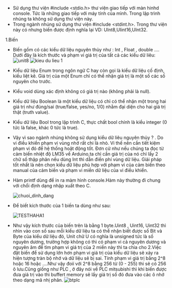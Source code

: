 - Sử dụng thư viện #include <stdio.h>  thư viện giao tiếp với màn hinhd console. Tức là những giao tiếp với máy tính của mình. Trong lập trình nhúng ta không sử dụng thư viện này.
- Trong ngành nhúng sử dụng thư viện #include <stdint.h>. Trong thư viện này có nhưng biến được định nghĩa lại VD: UInt8,UIint16,UInt32.

1.Biến
  + Biến gồm có các kiểu dữ liệu nguyên thủy như : Int , Float , double ....
    Dưới đây là kích thước và phạm vi giá trị của tất cả các kiểu dữ liêu:
    ![unit8](https://github.com/LuanAmelIT/Hala_learnC/assets/150274175/97a60f65-4d2b-4911-b8d8-5a110fa91245)
    ![kieu du lieu 1](https://github.com/LuanAmelIT/Hala_learnC/assets/150274175/0812c7fa-c189-4685-97f3-659ebdba4968)
    
  + Kiểu dữ liệu Enum trong ngôn ngữ C hay còn gọi là kiểu dữ liệu cố định, kiểu liệt kê. Giá trị của một Enum chỉ có thể nhận giá trị là một số các số nguyên cho trước.
  +  Kiểu void dùng xác định không có giá trị nào (không phải là null).
  +  Kiểu dữ liệu Boolean là một kiểu dữ liệu có chỉ có thể nhận một trong hai giá trị như đúng/sai (true/false, yes/no, 1/0) nhằm đại diện cho hai giá trị thật (truth value).
  +  Kiểu dữ liệu Bool trong lập trình C, thực chất bool chính là kiểu integer (0 tức là false, khác 0 tức là true).

+ Vậy vì sao ngành nhúng không sử dụng kiểu dữ liêu nguyên thủy ? . Do vi điều khiển phạm vi vùng nhớ rất chi là nhỏ. Vi thế nên cần tiết kiệm phạm vi đó để hệ thống hoặt động tốt.
  Đơn cử như nếu chúng ta đọc từ cảm biến nhiệt độ LM35 về Arduino,ta chỉ cần giá trị của nó chỉ lấy 2 chữ số thập phân nếu dùng Int thì dẫn điến phí vùng dữ liệu. Giải pháp tốt nhất
  là nên chọn kiểu dữ liệu phù hợp với phạm vi của cảm biến theo manual của cảm biến và phạm vi miền dữ liệu của vi điều khiển.

+ Hàm printf dùng để in ra màm hình console.Hàm này thường đi chung với chổi định dạng nhập xuất theo C.
 
  ![chuoi_dinh_dang](https://github.com/LuanAmelIT/Hala_learnC/assets/150274175/630d869b-580e-4a48-82b1-30dd1de26ed5)
    
+ Để biết kích thước của 1 biến ta dùng như sau:

  
  ![TESTHAHA1](https://github.com/LuanAmelIT/Hala_learnC/assets/150274175/bbe104f2-8b20-4372-ae6e-53b85395fe8a)
+ Như vậy kích thước của biến trên là bằng 1 byte.Uint8 , Uint16, Uint32 thì nhìn vào con số sau mỗi kiểu dữ liệu ta có thể nhận biết được số Bit và Byte của kiểu dữ liệu đó, Unit chữ U có nghĩa là unsigned tức là số nguyên dương, trường hợp không có thì có phạm vi cả nguyên dương và nguyên âm để tìm phạm vi giá trị của 2 miền này thì ta chia cho 2.Việc đặt biến để sử dụng lớn hơn phạm vi giá trị của kiểu dữ liệu sẽ xảy ra hiện tượng tràn bộ nhớ và dữ liệu sẽ bị sai. Tính phạm vi giá trị bằng 2^8 hoặc 16 hoặc ....Như vậy đoií với 2^8 bằng  256 từ (0 - 255) thì sẽ có 256 ô lưu.Cũng giống như PLC , ở đây nói về PLC mitsubishi thì khi biến được đưa giá trị vào thì buffert memory sẽ lấy giá trị số đó đưa vào các ô nhớ theo dạng mã nhị phân.
  ![btplc](https://github.com/LuanAmelIT/Hala_learnC/assets/150274175/5616211c-c15a-4223-8971-a831cf6a6350)

  









  
